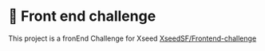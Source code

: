 # 🚀 Front end challenge

This project is a fronEnd Challenge for Xseed
[XseedSF/Frontend-challenge](https://github.com/XseedSF/Frontend-challenge/blob/main/README.md?plain=1)